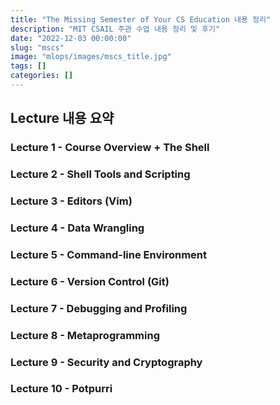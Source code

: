 ```yaml
---
title: "The Missing Semester of Your CS Education 내용 정리"
description: "MIT CSAIL 주관 수업 내용 정리 및 후기"
date: "2022-12-03 00:00:00"
slug: "mscs"
image: "mlops/images/mscs_title.jpg"
tags: []
categories: []
---
```


## Lecture 내용 요약

### Lecture 1 - Course Overview + The Shell

### Lecture 2 - Shell Tools and Scripting

### Lecture 3 - Editors (Vim)

### Lecture 4 - Data Wrangling

### Lecture 5 - Command-line Environment

### Lecture 6 - Version Control (Git)

### Lecture 7 - Debugging and Profiling

### Lecture 8 - Metaprogramming

### Lecture 9 - Security and Cryptography

### Lecture 10 - Potpurri